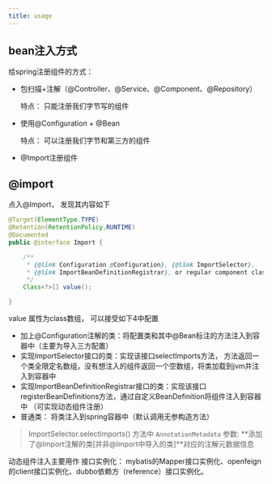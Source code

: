 ```yaml
---
title: usage
---
```


## bean注入方式

给spring注册组件的方式：

* 包扫描+注解（@Controller、@Service、@Component、@Repository）

  特点： 只能注册我们字节写的组件
* 使用@Configuration + @Bean

  特点： 可以注册我们字节和第三方的组件
* @Import注册组件



## @import

点入@Import， 发现其内容如下

```java
@Target(ElementType.TYPE)
@Retention(RetentionPolicy.RUNTIME)
@Documented
public @interface Import {

	/**
	 * {@link Configuration @Configuration}, {@link ImportSelector},
	 * {@link ImportBeanDefinitionRegistrar}, or regular component classes to import.
	 */
	Class<?>[] value();

}
```

value 属性为class数组， 可以接受如下4中配置

* 加上@Configuration注解的类：将配置类和其中@Bean标注的方法注入到容器中（主要为导入三方配置）
* 实现ImportSelector接口的类：实现该接口selectImports方法， 方法返回一个类全限定名数组，没有想注入的组件返回一个空数组，将类加载到jvm并注入到容器中
* 实现ImportBeanDefinitionRegistrar接口的类：实现该接口registerBeanDefinitions方法，通过自定义BeanDefinition将组件注入到容器中 （可实现动态组件注册）
* 普通类： 将类注入到spring容器中（默认调用无参构造方法）


>ImportSelector.selectImports() 方法中 `AnnotationMetadata` 参数: **添加了@Import注解的类[并非@Import中导入的类]**对应的注解元数据信息


动态组件注入主要用作 接口实例化： mybatis的Mapper接口实例化、openfeign的client接口实例化、dubbo依赖方（reference）接口实例化。


